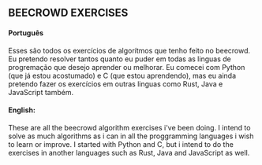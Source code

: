 ## BEECROWD EXERCISES

#### Português

Esses são todos os exercícios de algorítmos que tenho feito no beecrowd. Eu pretendo resolver tantos quanto eu puder em todas as linguas de progremação que desejo aprender ou melhorar. Eu comecei com Python (que já estou acostumado) e C (que estou aprendendo), mas eu ainda pretendo fazer os exercícios em outras linguas como Rust, Java e JavaScript também.

#### English:

These are all the beecrowd algorithm exercises i\'ve been doing. I intend to solve as much algorithms as i can in all the proggramming languages i wish to learn or improve. I started with Python and C, but i intend to do the exercises in another languages such as Rust, Java and JavaScript as well.
